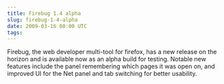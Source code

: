 ```yaml
---
title: Firebug 1.4 alpha
slug: firebug-1-4-alpha
date: 2009-03-16 00:00 UTC
tags:
---
```


Firebug, the web developer multi-tool for firefox, has a new release on the horizon and is available now as an alpha build for testing. Notable new features include the panel remembering which pages it was open on, and improved UI for the Net panel and tab switching for better usability.

